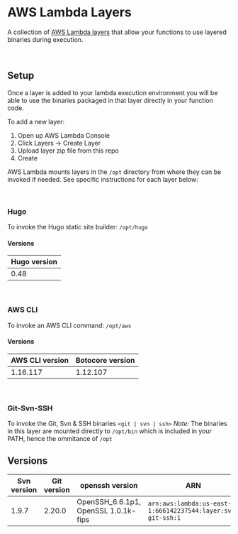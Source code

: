 # AWS Lambda Layers

A collection of [AWS Lambda layers](https://aws.amazon.com/about-aws/whats-new/2018/11/aws-lambda-now-supports-custom-runtimes-and-layers/)
that allow your functions to use layered binaries during execution.

<br/>

## Setup

Once a layer is added to your lambda execution environment you will be able to use the binaries packaged in that layer directly in your function code.

To add a new layer:
1. Open up AWS Lambda Console 
2. Click Layers -> Create Layer
3. Upload layer zip file from this repo
4. Create

AWS Lambda mounts layers in the `/opt` directory from where they can be invoked if needed. See specific instructions for each layer below:

<br/>

### Hugo

To invoke the Hugo static site builder: `/opt/hugo`

#### Versions

| Hugo version | 
| --- | 
| 0.48 | 

<br/>

### AWS CLI

To invoke an AWS CLI command: `/opt/aws`

#### Versions

| AWS CLI version | Botocore version | 
| --- | --- | 
| 1.16.117 | 1.12.107 | 

<br/>

### Git-Svn-SSH

To invoke the Git, Svn & SSH binaries `<git | svn | ssh>`
*Note:* The binaries in this layer are mounted directly to `/opt/bin` which is included in your PATH, hence the ommitance of `/opt`

## Versions

| Svn version | Git version | openssh version | ARN |
| --- | --- | --- | --- |
| 1.9.7 | 2.20.0 | OpenSSH_6.6.1p1, OpenSSL 1.0.1k-fips | `arn:aws:lambda:us-east-1:666142237544:layer:svn-git-ssh:1` |
